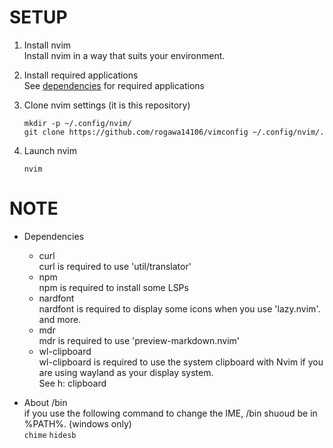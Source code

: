 # SETUP
1. Install nvim  
    Install nvim in a way that suits your environment.  

2. Install required applications  
    See [dependencies](#note_dependencies) for required applications  

3. Clone nvim settings (it is this repository)  
    ```
    mkdir -p ~/.config/nvim/
    git clone https://github.com/rogawa14106/vimconfig ~/.config/nvim/.
    ```

4. Launch nvim  
    ```
    nvim
    ```

# NOTE
<div id="note_dependencies"></div>

* Dependencies  
    - curl  
        curl is required to use 'util/translator'  
    - npm  
        npm is required to install some LSPs  
    - nardfont  
        nardfont is required to display some icons when you use 'lazy.nvim'. and more.  
    - mdr  
        mdr is required to use 'preview-markdown.nvim'  
    - wl-clipboard  
        wl-clipboard is required to use the system clipboard with Nvim if you are using wayland as your display system.  
        See h: clipboard  

* About /bin  
    if you use the following command to change the IME, /bin shuoud be in %PATH%. (windows only)  
    `chime` `hidesb`  

